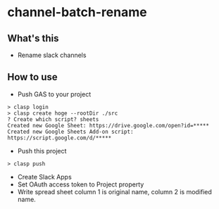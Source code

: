 # channel-batch-rename
## What's this
* Rename slack channels

## How to use

* Push GAS to your project
```
> clasp login
> clasp create hoge --rootDir ./src
? Create which script? sheets
Created new Google Sheet: https://drive.google.com/open?id=*****
Created new Google Sheets Add-on script: https://script.google.com/d/*****
```
* Push this project
```
> clasp push
```
* Create Slack Apps
* Set OAuth access token to Project property
* Write spread sheet column 1 is original name, column 2 is modified name.
